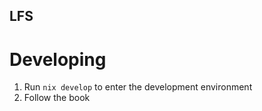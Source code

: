 LFS
---

Developing
==========
1. Run `nix develop` to enter the development environment
2. Follow the book
